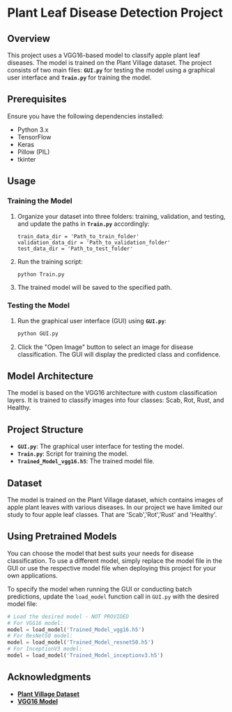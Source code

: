 # **Plant Leaf Disease Detection Project**

## **Overview**

This project uses a VGG16-based model to classify apple plant leaf diseases. The model is trained on the Plant Village dataset. The project consists of two main files: **`GUI.py`** for testing the model using a graphical user interface and **`Train.py`** for training the model.

## **Prerequisites**

Ensure you have the following dependencies installed:

- Python 3.x
- TensorFlow
- Keras
- Pillow (PIL)
- tkinter

## **Usage**

### **Training the Model**

1. Organize your dataset into three folders: training, validation, and testing, and update the paths in **`Train.py`** accordingly:
    
    ```
    train_data_dir = 'Path_to_train_folder'
    validation_data_dir = 'Path_to_validation_folder'
    test_data_dir = 'Path_to_test_folder'
    
    ```
    
2. Run the training script:
    
    ```bash
    python Train.py
    
    ```
    
3. The trained model will be saved to the specified path.

### **Testing the Model**

1. Run the graphical user interface (GUI) using **`GUI.py`**:
    
    ```bash
    python GUI.py
    
    ```
    
2. Click the "Open Image" button to select an image for disease classification. The GUI will display the predicted class and confidence.

## **Model Architecture**

The model is based on the VGG16 architecture with custom classification layers. It is trained to classify images into four classes: Scab, Rot, Rust, and Healthy.

## **Project Structure**

- **`GUI.py`**: The graphical user interface for testing the model.
- **`Train.py`**: Script for training the model.
- **`Trained_Model_vgg16.h5`**: The trained model file.

## **Dataset**

The model is trained on the Plant Village dataset, which contains images of apple plant leaves with various diseases. In our project we have limited our study to four apple leaf classes. That are 'Scab','Rot','Rust' and 'Healthy'.

## Using Pretrained Models

You can choose the model that best suits your needs for disease classification. To use a different model, simply replace the model file in the GUI or use the respective model file when deploying this project for your own applications.

To specify the model when running the GUI or conducting batch predictions, update the `load_model` function call in `GUI.py` with the desired model file:

```python
# Load the desired model - NOT PROVIDED 
# For VGG16 model:
model = load_model('Trained_Model_vgg16.h5')
# For ResNet50 model:
model = load_model('Trained_Model_resnet50.h5')
# For InceptionV3 model:
model = load_model('Trained_Model_inceptionv3.h5')
```

## **Acknowledgments**

- **[Plant Village Dataset](https://data.mendeley.com/datasets/tywbtsjrjv/1)**
- **[VGG16 Model](https://arxiv.org/abs/1409.1556)**
